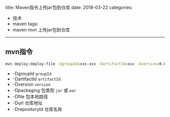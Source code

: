 title: Maven指令上传jar包到仓库
date: 2018-03-22
categories:
- 技术
- maven
tags:
- maven mvn 上传jar包到仓库
---

## mvn指令
```bash
mvn deploy:deploy-file -DgroupId=xxx.xxx -DartifactId=xxx -Dversion=0.0.2 -Dpackaging=jar -Dfile=D:\xxx.jar -Durl=http://xxx.xxx.xxx.xxx:8081/repository/3rdParty/ -DrepositoryId=3rdParty
```
- -DgroupId `groupId`
- -DartifactId `artifactId`
- -Dversion `version`
- -Dpackaging 包类型 `jar` 或 `war`
- -Dfile 包本地路径
- -Durl 仓库地址
- -DrepositoryId 仓库名称